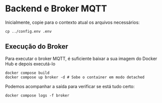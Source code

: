 # Backend e Broker MQTT

Inicialmente, copie para o contexto atual os arquivos necessários:

```shell
cp ../config.env .env
```

## Execução do Broker

Para executar o broker MQTT, é suficiente baixar a sua imagem do Docker Hub e depois executá-lo

```shell
docker compose build
docker compose up broker -d # Sobe o container em modo detached
```

Podemos acompanhar a saída para verificar se está tudo certo:

```shell
docker compose logs -f broker
```